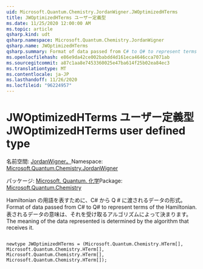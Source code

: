 ```yaml
---
uid: Microsoft.Quantum.Chemistry.JordanWigner.JWOptimizedHTerms
title: JWOptimizedHTerms ユーザー定義型
ms.date: 11/25/2020 12:00:00 AM
ms.topic: article
qsharp.kind: udt
qsharp.namespace: Microsoft.Quantum.Chemistry.JordanWigner
qsharp.name: JWOptimizedHTerms
qsharp.summary: Format of data passed from C# to Q# to represent terms of the Hamiltonian. The meaning of the data represented is determined by the algorithm that receives it.
ms.openlocfilehash: e86e9da42ce002babdd4d161eca4646cca7071ab
ms.sourcegitcommit: a87c1aa8e7453360025e47ba614f25b02ea84ec3
ms.translationtype: MT
ms.contentlocale: ja-JP
ms.lasthandoff: 11/26/2020
ms.locfileid: "96224957"
---
```

# <a name="jwoptimizedhterms-user-defined-type"></a><span data-ttu-id="0009a-102">JWOptimizedHTerms ユーザー定義型</span><span class="sxs-lookup"><span data-stu-id="0009a-102">JWOptimizedHTerms user defined type</span></span>

<span data-ttu-id="0009a-103">名前空間: [JordanWigner。](xref:Microsoft.Quantum.Chemistry.JordanWigner)</span><span class="sxs-lookup"><span data-stu-id="0009a-103">Namespace: [Microsoft.Quantum.Chemistry.JordanWigner](xref:Microsoft.Quantum.Chemistry.JordanWigner)</span></span>

<span data-ttu-id="0009a-104">パッケージ: [Microsoft. Quantum. 化学](https://nuget.org/packages/Microsoft.Quantum.Chemistry)</span><span class="sxs-lookup"><span data-stu-id="0009a-104">Package: [Microsoft.Quantum.Chemistry](https://nuget.org/packages/Microsoft.Quantum.Chemistry)</span></span>


<span data-ttu-id="0009a-105">Hamiltonian の用語を表すために、C# から Q # に渡されるデータの形式。</span><span class="sxs-lookup"><span data-stu-id="0009a-105">Format of data passed from C# to Q# to represent terms of the Hamiltonian.</span></span>
<span data-ttu-id="0009a-106">表されるデータの意味は、それを受け取るアルゴリズムによって決まります。</span><span class="sxs-lookup"><span data-stu-id="0009a-106">The meaning of the data represented is determined by the algorithm that receives it.</span></span>

```qsharp

newtype JWOptimizedHTerms = (Microsoft.Quantum.Chemistry.HTerm[], Microsoft.Quantum.Chemistry.HTerm[], Microsoft.Quantum.Chemistry.HTerm[], Microsoft.Quantum.Chemistry.HTerm[]);
```

